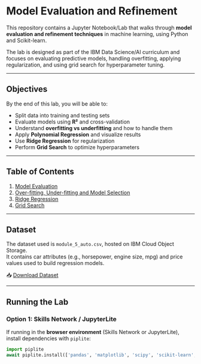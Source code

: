 # Model Evaluation and Refinement

This repository contains a Jupyter Notebook/Lab that walks through **model evaluation and refinement techniques** in machine learning, using Python and Scikit-learn.  

The lab is designed as part of the IBM Data Science/AI curriculum and focuses on evaluating predictive models, handling overfitting, applying regularization, and using grid search for hyperparameter tuning.  

---

## Objectives

By the end of this lab, you will be able to:

- Split data into training and testing sets  
- Evaluate models using **R²** and cross-validation  
- Understand **overfitting vs underfitting** and how to handle them  
- Apply **Polynomial Regression** and visualize results  
- Use **Ridge Regression** for regularization  
- Perform **Grid Search** to optimize hyperparameters  

---

## Table of Contents

1. [Model Evaluation](#model-evaluation)  
2. [Over-fitting, Under-fitting and Model Selection](#overfitting-underfitting-and-model-selection)  
3. [Ridge Regression](#ridge-regression)  
4. [Grid Search](#grid-search)  

---

## Dataset

The dataset used is `module_5_auto.csv`, hosted on IBM Cloud Object Storage.  
It contains car attributes (e.g., horsepower, engine size, mpg) and price values used to build regression models.

📥 [Download Dataset](https://cocl.us/DA101EN_object_storage?utm_medium=Exinfluencer&utm_source=Exinfluencer&utm_content=000026UJ&utm_term=10006555&utm_id=NA-SkillsNetwork-Channel-SkillsNetworkCoursesIBMDeveloperSkillsNetworkDA0101ENSkillsNetwork20235326-2021-01-01)

---

## Running the Lab

### Option 1: Skills Network / JupyterLite
If running in the **browser environment** (Skills Network or JupyterLite), install dependencies with `piplite`:

```python
import piplite
await piplite.install(['pandas', 'matplotlib', 'scipy', 'scikit-learn', 'seaborn'])
